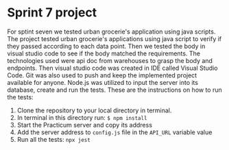 # Sprint 7 project
For sptint seven we tested urban grocerie's application using java scripts. The project tested urban grocerie's applications using java script to verify if they passed according to each data point. Then we tested the body in visual studio code to see if the body matched the requirements. The technologies used were api doc from warehouses to grasp the body and endpoints. Then visual studio code was created in IDE called Visual Studio Code. Git was also used to push and keep the implemented project available for anyone. Node.js was utilized to input the server into its database, create and run the tests. These are the instructions on how to run the tests:
1. Clone the repository to your local directory in terminal. 
2. In terminal in this directory run: `$ npm install`
3. Start the Practicum server and copy its address
4. Add the server address to `config.js` file in the `API_URL` variable value
5. Run all the tests: `npx jest` 
